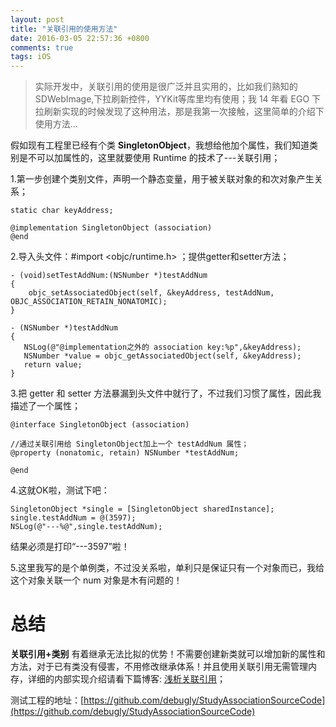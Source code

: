```yaml
---
layout: post
title: "关联引用的使用方法"
date: 2016-03-05 22:57:36 +0800
comments: true
tags: iOS
---
```


> 实际开发中，关联引用的使用是很广泛并且实用的，比如我们熟知的 SDWebImage,下拉刷新控件，YYKit等库里均有使用；我 14 年看 EGO 下拉刷新实现的时候发现了这种用法，那是我第一次接触，这里简单的介绍下使用方法...


假如现有工程里已经有个类 **SingletonObject**，我想给他加个属性，我们知道类别是不可以加属性的，这里就要使用 Runtime 的技术了---关联引用；

1.第一步创建个类别文件，声明一个静态变量，用于被关联对象的和次对象产生关系；

```objc
static char keyAddress;

@implementation SingletonObject (association)
@end
```

2.导入头文件：#import <objc/runtime.h> ；提供getter和setter方法；

```objc
- (void)setTestAddNum:(NSNumber *)testAddNum
{
    objc_setAssociatedObject(self, &keyAddress, testAddNum, OBJC_ASSOCIATION_RETAIN_NONATOMIC);
}

- (NSNumber *)testAddNum
{
   NSLog(@"@implementation之外的 association key:%p",&keyAddress);
   NSNumber *value = objc_getAssociatedObject(self, &keyAddress);
   return value;
}
```

3.把 getter 和 setter 方法暴漏到头文件中就行了，不过我们习惯了属性，因此我描述了一个属性；

```objc
@interface SingletonObject (association)

//通过关联引用给 SingletonObject加上一个 testAddNum 属性；
@property (nonatomic, retain) NSNumber *testAddNum;

@end
```

4.这就OK啦，测试下吧：

```objc
SingletonObject *single = [SingletonObject sharedInstance];
single.testAddNum = @(3597);
NSLog(@"---%@",single.testAddNum);
```
结果必须是打印“---3597”啦！

5.这里我写的是个单例类，不过没关系啦，单利只是保证只有一个对象而已，我给这个对象关联一个 num 对象是木有问题的！

总结
===

**关联引用+类别** 有着继承无法比拟的优势！不需要创建新类就可以增加新的属性和方法，对于已有类没有侵害，不用修改继承体系！并且使用关联引用无需管理内存，详细的内部实现介绍请看下篇博客: [浅析关联引用](/ios/2016/03/06/Objc-Associations-Advanced.html)；


测试工程的地址：[https://github.com/debugly/StudyAssociationSourceCode](https://github.com/debugly/StudyAssociationSourceCode)
